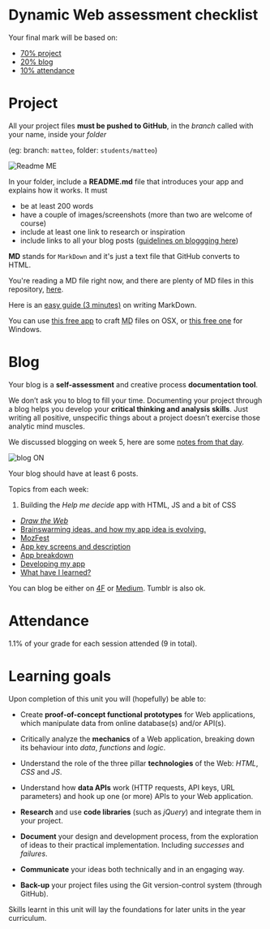 # Dynamic Web assessment checklist

Your final mark will be based on:

* [70% project](https://github.com/matteomenapace/rave-WEB14203/blob/master/assessment-criteria.md#project)
* [20% blog](https://github.com/matteomenapace/rave-WEB14203/blob/master/assessment-criteria.md#blog)
* [10% attendance](https://github.com/matteomenapace/rave-WEB14203/blob/master/assessment-criteria.md#attendance)



# Project

All your project files **must be pushed to GitHub**, in the *branch* called with your name, inside your *folder*

(eg: branch: `matteo`, folder: `students/matteo`)

![Readme ME](http://i.imgur.com/edNKhBT.png)

In your folder, include a **README.md** file that introduces your app and explains how it works. It must 

* be at least 200 words  
* have a couple of images/screenshots (more than two are welcome of course)
* include at least one link to research or inspiration
* include links to all your blog posts ([guidelines on bloggging here](https://github.com/matteomenapace/rave-WEB14203/blob/master/assessment-criteria.md#blog)) 

**MD** stands for `MarkDown` and it's just a text file that GitHub converts to HTML. 

You're reading a MD file right now, and there are plenty of MD files in this repository, [here](https://github.com/matteomenapace/rave-WEB14203/tree/master/notes).

Here is an [easy guide (3 minutes)](https://guides.github.com/features/mastering-markdown/) on writing MarkDown.

You can use [this free app](http://25.io/mou/) to craft <abbr title="MarkDown">MD</abbr> files on OSX, or [this free one](http://markdownpad.com/) for Windows. 



# Blog

Your blog is a **self-assessment** and creative process **documentation tool**. 

We don’t ask you to blog to fill your time. Documenting your project through a blog helps you develop your **critical thinking and analysis skills**. Just writing all positive, unspecific things about a project doesn’t exercise those analytic mind muscles.

We discussed blogging on week 5, here are some [notes from that day](https://github.com/matteomenapace/rave-WEB14203/blob/master/notes/week-5.md#general-observations).

![blog ON](http://i.imgur.com/9U2OO22.png?1)

Your blog should have at least 6 posts.

Topics from each week:

1. Building the *Help me decide* app with HTML, JS and a bit of CSS
* [*Draw the Web*](https://github.com/matteomenapace/rave-WEB14203/blob/master/notes/week-2.md#homework)
* [Brainswarming ideas, and how my app idea is evolving.](https://github.com/matteomenapace/rave-WEB14203/blob/master/notes/week-3.md#homework)
* [MozFest](https://github.com/matteomenapace/rave-WEB14203/blob/master/notes/week-4.md#assignment-for-next-week)
* [App key screens and description](https://github.com/matteomenapace/rave-WEB14203/blob/master/notes/week-5.md#assignment-for-nextish-week)
* [App breakdown](https://github.com/matteomenapace/rave-WEB14203/blob/master/notes/week-6.md#app-logic-breakdown)
* [Developing my app](https://github.com/matteomenapace/rave-WEB14203/blob/master/notes/week-7.md#assignment-for-next-week)
* [What have I learned?](https://github.com/matteomenapace/rave-WEB14203/blob/master/notes/week-8.md#assignment-for-next-week)


You can blog be either on [4F](http://www.fourthfloor.me/) or [Medium](https://medium.com). Tumblr is also ok.



# Attendance

1.1% of your grade for each session attended (9 in total).



# Learning goals

Upon completion of this unit you will (hopefully) be able to: 

* Create **proof-of-concept functional prototypes** for Web applications, which manipulate data from online database(s) and/or API(s).

* Critically analyze the **mechanics** of a Web application, breaking down its behaviour into *data*, *functions* and *logic*.

* Understand the role of the three pillar **technologies** of the Web: *HTML*, *CSS* and *JS*.

* Understand how **data APIs** work (HTTP requests, API keys, URL parameters) and hook up one (or more) APIs to your Web application.

* **Research** and use **code libraries** (such as *jQuery*) and integrate them in your project.

* **Document** your design and development process, from the exploration of ideas to their practical implementation. Including *successes* and *failures*.

* **Communicate** your ideas both technically and in an engaging way.

* **Back-up** your project files using the Git version-control system (through GitHub).


Skills learnt in this unit will lay the foundations for later units in the year curriculum.




